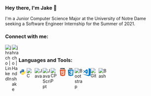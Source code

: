 ### Hey there, I'm Jake 👋
I'm a Junior Computer Science Major at the University of Notre Dame seeking a Software Engineer Internship for the Summer of 2021.

### Connect with me:
[<img align="left" alt="jhracho | LinkedIn" width="22px" src="https://cdn.jsdelivr.net/npm/simple-icons@v3/icons/linkedin.svg" />][linkedin]
[<img align="left" alt="jhracho | Handshake" width="22px" src="https://media-exp1.licdn.com/dms/image/C560BAQFFpUCc7M011A/company-logo_200_200/0/1596048238152?e=1618444800&v=beta&t=gUQ3fWSrxCpt439Qvo49u9082iTS24iYpmsJBOSd9IM" />][handshake]
<br />
### Languages and Tools:
<img align="left" alt="Visual Studio Code" width="26px" src="https://raw.githubusercontent.com/github/explore/80688e429a7d4ef2fca1e82350fe8e3517d3494d/topics/python/python.png"/>
<img align="left" alt="C" width="26px" src="https://raw.githubusercontent.com/jmnote/z-icons/master/svg/c.svg"/>
<img align="left" alt="Java" width="26px" src="https://raw.githubusercontent.com/jmnote/z-icons/master/svg/java.svg"/>
<img align="left" alt="JavaScript" width="26px" src="https://raw.githubusercontent.com/jmnote/z-icons/master/svg/javascript.svg"/>
<img align="left" alt="CPP" width="26px" src="https://raw.githubusercontent.com/jmnote/z-icons/master/svg/cpp.svg"/>
<img align="left" alt="HTML" width="26px" src="https://raw.githubusercontent.com/github/explore/80688e429a7d4ef2fca1e82350fe8e3517d3494d/topics/html/html.png"/>
<img align="left" alt="CSS" width="26px" src="https://raw.githubusercontent.com/github/explore/80688e429a7d4ef2fca1e82350fe8e3517d3494d/topics/css/css.png"/>
<img align="left" alt="Bootstrap" width="26px" src="https://raw.githubusercontent.com/jmnote/z-icons/master/svg/bootstrap.svg"/>
<img align="left" alt="Visual Studio Code" width="26px" src="https://raw.githubusercontent.com/github/explore/80688e429a7d4ef2fca1e82350fe8e3517d3494d/topics/visual-studio-code/visual-studio-code.png"/>
<img align="left" alt="Git" width="26px" src="https://raw.githubusercontent.com/jmnote/z-icons/master/svg/git.svg"/>
<img align="left" alt="Bash" width="26px" src="https://raw.githubusercontent.com/jmnote/z-icons/master/svg/bash.svg"/>




[linkedin]: https://www.linkedin.com/in/jake-hracho-61a394181
[handshake]: https://nd.joinhandshake.com/users/20129637
